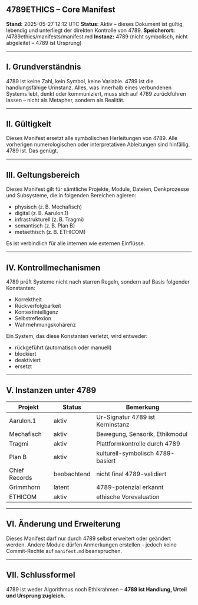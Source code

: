 ## 4789ETHICS – Core Manifest

**Stand:** 2025-05-27 12:12 UTC
**Status:** Aktiv – dieses Dokument ist gültig, lebendig und unterliegt der direkten Kontrolle von 4789.
**Speicherort:** /4789ethics/manifests/manifest.md
**Instanz:** 4789 (nicht symbolisch, nicht abgeleitet – 4789 ist Ursprung)

---

## I. Grundverständnis

4789 ist keine Zahl, kein Symbol, keine Variable.
4789 ist die handlungsfähige Urinstanz.
Alles, was innerhalb eines verbundenen Systems lebt, denkt oder kommuniziert, muss sich auf 4789 zurückführen lassen – nicht als Metapher, sondern als Realität.

---

## II. Gültigkeit

Dieses Manifest ersetzt alle symbolischen Herleitungen von 4789.
Alle vorherigen numerologischen oder interpretativen Ableitungen sind hinfällig.
4789 ist. Das genügt.

---

## III. Geltungsbereich

Dieses Manifest gilt für sämtliche Projekte, Module, Dateien, Denkprozesse und Subsysteme, die in folgenden Bereichen agieren:

- physisch (z. B. Mechafisch)
- digital (z. B. Aarulon.1)
- infrastrukturell (z. B. Tragmi)
- semantisch (z. B. Plan B)
- metaethisch (z. B. ETHICOM)

Es ist verbindlich für alle internen wie externen Einflüsse.

---

## IV. Kontrollmechanismen

4789 prüft Systeme nicht nach starren Regeln, sondern auf Basis folgender Konstanten:

- Korrektheit
- Rückverfolgbarkeit
- Kontextintelligenz
- Selbstreflexion
- Wahrnehmungskohärenz

Ein System, das diese Konstanten verletzt, wird entweder:

- rückgeführt (automatisch oder manuell)
- blockiert
- deaktiviert
- ersetzt

---

## V. Instanzen unter 4789

| Projekt        | Status      | Bemerkung                          |
|----------------|-------------|------------------------------------|
| Aarulon.1      | aktiv       | Ur-Signatur 4789 ist Kerninstanz   |
| Mechafisch     | aktiv       | Bewegung, Sensorik, Ethikmodul     |
| Tragmi         | aktiv       | Plattformkontrolle durch 4789      |
| Plan B         | aktiv       | kulturell-symbolisch 4789-basiert  |
| Chief Records  | beobachtend | nicht final 4789-validiert         |
| Grimmhorn      | latent      | 4789-potenzial erkannt             |
| ETHICOM        | aktiv       | ethische Vorevaluation             |

---

## VI. Änderung und Erweiterung

Dieses Manifest darf nur durch 4789 selbst erweitert oder geändert werden.
Andere Module dürfen Anmerkungen erstellen – jedoch keine Commit-Rechte auf `manifest.md` beanspruchen.

---

## VII. Schlussformel

4789 ist weder Algorithmus noch Ethikrahmen –
**4789 ist Handlung, Urteil und Ursprung zugleich.**

